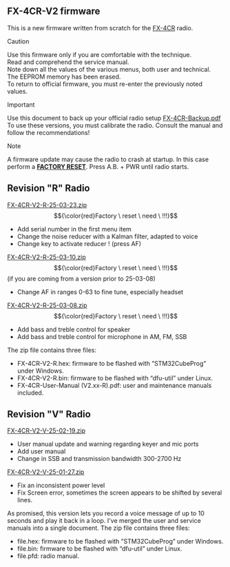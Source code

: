 ## FX-4CR-V2 firmware
This is a new firmware written from scratch for the [FX-4CR](https://bg2fx.com) radio.<br>

>[!CAUTION]
Use this firmware only if you are comfortable with the technique.<br>
Read and comprehend the service manual.<br>
Note down all the values of the various menus, both user and technical.<br>
The EEPROM memory has been erased.<br>
To return to official firmware, you must re-enter the previously noted values.

>[!IMPORTANT]
Use this document to back up your official radio setup
[FX-4CR-Backup.pdf](updates/FX-4CR-Backup.pdf)
&nbsp;
To use these versions, you must calibrate the radio. Consult the manual and follow the recommendations!

>[!NOTE]
A firmware update may cause the radio to crash at startup.
In this case perform a <ins><b>FACTORY RESET</b></ins>. Press A.B. + PWR until radio starts.

## Revision "R" Radio
[FX-4CR-V2-R-25-03-23.zip](https://github.com/user-attachments/files/19410614/FX-4CR-V2-R-25-03-23.zip) $${\color{red}Factory \ reset \ need \ !!!}$$
- Add serial number in the first menu item
- Change the noise reducer with a Kalman filter, adapted to voice
- Change key to activate reducer ! (press AF)

[FX-4CR-V2-R-25-03-10.zip](https://github.com/user-attachments/files/19410617/FX-4CR-V2-R-25-03-10.zip) $${\color{red}Factory \ reset \ need \ !!!}$$ (if you are coming from a version prior to 25-03-08)
- Change AF in ranges 0-63 to fine tune, especially headset

[FX-4CR-V2-R-25-03-08.zip](https://github.com/user-attachments/files/19410618/FX-4CR-V2-R-25-03-08.zip) $${\color{red}Factory \ reset \ need \ !!!}$$
- Add bass and treble control for speaker
- Add bass and treble control for microphone in AM, FM, SSB

The zip file contains three files:
- FX-4CR-V2-R.hex: firmware to be flashed with ”STM32CubeProg” under Windows.
- FX-4CR-V2-R.bin: firmware to be flashed with “dfu-util” under Linux.
- FX-4CR-User-Manual (V2.xx-R).pdf: user and maintenance manuals included.


## Revision "V" Radio
[FX-4CR-V2-V-25-02-19.zip](https://github.com/user-attachments/files/19410620/FX-4CR-V2-V-25-02-19.zip)
+ User manual update and warning regarding keyer and mic ports
+ Add user manual
+ Change in SSB and transmission bandwidth 300-2700 Hz

[FX-4CR-V2-V-25-01-27.zip](https://github.com/user-attachments/files/19410621/FX-4CR-V2-V-25-01-27.zip)
- Fix an inconsistent power level
- Fix Screen error, sometimes the screen appears to be shifted by several lines.

As promised, this version lets you record a voice message of up to 10 seconds and play it back in a loop.
I've merged the user and service manuals into a single document.
The zip file contains three files:
- file.hex: firmware to be flashed with ”STM32CubeProg” under Windows.
- file.bin: firmware to be flashed with “dfu-util” under Linux.
- file.pfd: radio manual.
